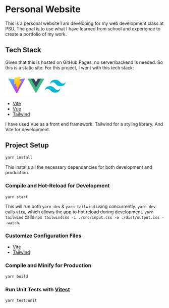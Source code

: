 # Personal Website

This is a personal website I am developing for my web development class at PSU. The goal is to use what I have learned from school and experience to create a portfolio of my work.

## Tech Stack

Given that this is hosted on GitHub Pages, no server/backend is needed. So this is a static site. For this project, I went with this tech stack:

<img src="./src/assets/icons/viteVueTailwind.png" alt="drawing" width="200"/>

- [Vite](https://vitejs.dev/)
- [Vue](https://vuejs.org/)
- [Tailwind](https://tailwindcss.com/)

I have used Vue as a front end framework.
Tailwind for a styling library.
And Vite for development.

## Project Setup

```sh
yarn install
```

This installs all the necessary dependancies for both development and production.

### Compile and Hot-Reload for Development

```sh
yarn start
```

This will run both `yarn dev` & `yarn tailwind` using concurrently.
`yarn dev` calls `vite`, which allows the app to hot reload during development.
`yarn tailwind` calls `npx tailwindcss -i ./src/input.css -o ./dist/output.css --watch`.

### Customize Configuration Files

- [Vite](https://vitejs.dev/config/)
- [Tailwind](https://tailwindcss.com/docs/configuration)

### Compile and Minify for Production

```sh
yarn build
```

### Run Unit Tests with [Vitest](https://vitest.dev/)

```sh
yarn test:unit
```
